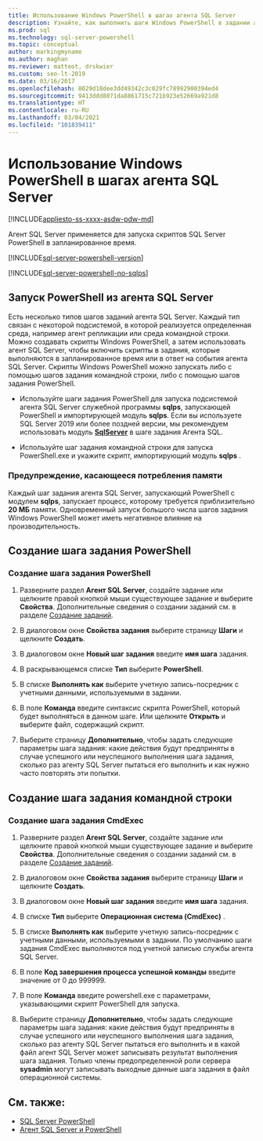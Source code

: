 ```yaml
---
title: Использование Windows PowerShell в шагах агента SQL Server
description: Узнайте, как выполнить шаги Windows PowerShell в задании агента SQL Server.
ms.prod: sql
ms.technology: sql-server-powershell
ms.topic: conceptual
author: markingmyname
ms.author: maghan
ms.reviewer: matteot, drskwier
ms.custom: seo-lt-2019
ms.date: 03/16/2017
ms.openlocfilehash: 8029d18dee3dd49342c3c029fc78992900394ed4
ms.sourcegitcommit: 9413ddd8071da8861715c721b923e52669a921d8
ms.translationtype: HT
ms.contentlocale: ru-RU
ms.lasthandoff: 03/04/2021
ms.locfileid: "101839411"
---
```

# <a name="run-windows-powershell-steps-in-sql-server-agent"></a>Использование Windows PowerShell в шагах агента SQL Server

[!INCLUDE[appliesto-ss-xxxx-asdw-pdw-md](../includes/appliesto-ss-xxxx-asdw-pdw-md.md)]

Агент SQL Server применяется для запуска скриптов SQL Server PowerShell в запланированное время.

[!INCLUDE[sql-server-powershell-version](../includes/sql-server-powershell-version.md)]

[!INCLUDE[sql-server-powershell-no-sqlps](../includes/sql-server-powershell-no-sqlps.md)]

## <a name="to-run-powershell-from-sql-server-agent"></a>Запуск PowerShell из агента SQL Server

Есть несколько типов шагов заданий агента SQL Server. Каждый тип связан с некоторой подсистемой, в которой реализуется определенная среда, например агент репликации или среда командной строки. Можно создавать скрипты Windows PowerShell, а затем использовать агент SQL Server, чтобы включить скрипты в задания, которые выполняются в запланированное время или в ответ на события агента SQL Server. Скрипты Windows PowerShell можно запускать либо с помощью шагов задания командной строки, либо с помощью шагов задания PowerShell.

- Используйте шаги задания PowerShell для запуска подсистемой агента SQL Server служебной программы **sqlps**, запускающей PowerShell и импортирующей модуль **sqlps**. Если вы используете SQL Server 2019 или более поздней версии, мы рекомендуем использовать модуль **[SqlServer](sql-server-powershell.md#sql-server-agent)** в шаге задания Агента SQL.

- Используйте шаг задания командной строки для запуска PowerShell.exe и укажите скрипт, импортирующий модуль **sqlps** .

### <a name="caution-about-memory-consumption"></a><a name="LimitationsRestrictions"></a> Предупреждение, касающееся потребления памяти

Каждый шаг задания агента SQL Server, запускающий PowerShell с модулем **sqlps**, запускает процесс, которому требуется приблизительно **20 МБ** памяти. Одновременный запуск большого числа шагов задания Windows PowerShell может иметь негативное влияние на производительность.

## <a name="create-a-powershell-job-step"></a><a name="PShellJob"></a> Создание шага задания PowerShell

### <a name="to-create-a-powershell-job-step"></a>Создание шага задания PowerShell

1. Разверните раздел **Агент SQL Server**, создайте задание или щелкните правой кнопкой мыши существующее задание и выберите **Свойства**. Дополнительные сведения о создании заданий см. в разделе [Создание заданий](../ssms/agent/create-jobs.md).

2. В диалоговом окне **Свойства задания** выберите страницу **Шаги** и щелкните **Создать**.

3. В диалоговом окне **Новый шаг задания** введите **имя шага** задания.

4. В раскрывающемся списке **Тип** выберите **PowerShell**.

5. В списке **Выполнять как** выберите учетную запись-посредник с учетными данными, используемыми в задании.

6. В поле **Команда** введите синтаксис скрипта PowerShell, который будет выполняться в данном шаге. Или щелкните **Открыть** и выберите файл, содержащий скрипт.

7. Выберите страницу **Дополнительно**, чтобы задать следующие параметры шага задания: какие действия будут предприняты в случае успешного или неуспешного выполнения шага задания, сколько раз агенту SQL Server пытаться его выполнить и как нужно часто повторять эти попытки.

## <a name="create-a-command-prompt-job-step"></a><a name="CmdExecJob"></a> Создание шага задания командной строки

### <a name="to-create-a-cmdexec-job-step"></a>Создание шага задания CmdExec

1. Разверните раздел **Агент SQL Server**, создайте задание или щелкните правой кнопкой мыши существующее задание и выберите **Свойства**. Дополнительные сведения о создании заданий см. в разделе [Создание заданий](../ssms/agent/create-jobs.md).

2. В диалоговом окне **Свойства задания** выберите страницу **Шаги** и щелкните **Создать**.

3. В диалоговом окне **Новый шаг задания** введите **имя шага** задания.

4. В списке **Тип** выберите **Операционная система (CmdExec)** .

5. В списке **Выполнять как** выберите учетную запись-посредник с учетными данными, используемыми в задании. По умолчанию шаги задания CmdExec выполняются под учетной записью службы агента SQL Server.

6. В поле **Код завершения процесса успешной команды** введите значение от 0 до 999999.

7. В поле **Команда** введите powershell.exe с параметрами, указывающими скрипт PowerShell для запуска.

8. Выберите страницу **Дополнительно**, чтобы задать следующие параметры шага задания: какие действия будут предприняты в случае успешного или неуспешного выполнения шага задания, сколько раз агенту SQL Server пытаться его выполнить и в какой файл агент SQL Server может записывать результат выполнения шага задания. Только члены предопределенной роли сервера **sysadmin** могут записывать выходные данные шага задания в файл операционной системы.

## <a name="see-also"></a>См. также:

- [SQL Server PowerShell](sql-server-powershell.md)
- [Агент SQL Server и PowerShell](sql-server-powershell.md#sql-server-agent)